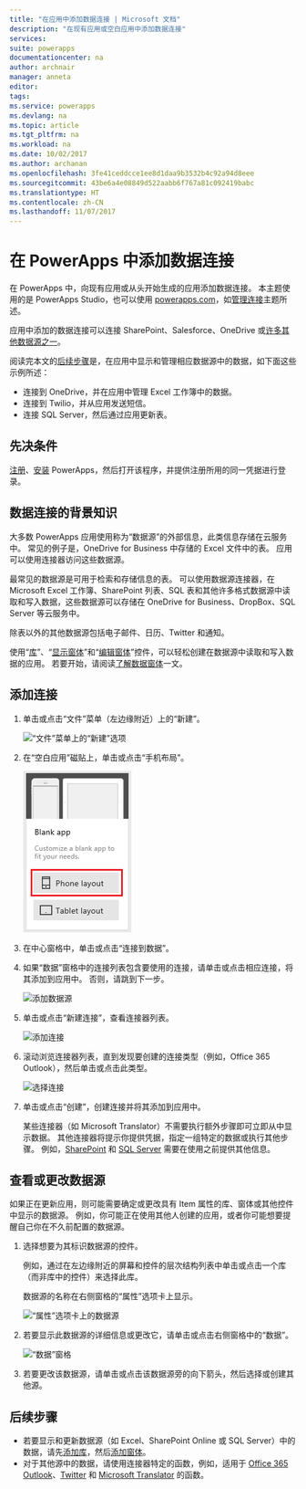 ```yaml
---
title: "在应用中添加数据连接 | Microsoft 文档"
description: "在现有应用或空白应用中添加数据连接"
services: 
suite: powerapps
documentationcenter: na
author: archnair
manager: anneta
editor: 
tags: 
ms.service: powerapps
ms.devlang: na
ms.topic: article
ms.tgt_pltfrm: na
ms.workload: na
ms.date: 10/02/2017
ms.author: archanan
ms.openlocfilehash: 3fe41ceddcce1ee8d1daa9b3532b4c92a94d8eee
ms.sourcegitcommit: 43be6a4e08849d522aabb6f767a81c092419babc
ms.translationtype: HT
ms.contentlocale: zh-CN
ms.lasthandoff: 11/07/2017
---
```

# <a name="add-a-data-connection-in-powerapps"></a>在 PowerApps 中添加数据连接
在 PowerApps 中，向现有应用或从头开始生成的应用添加数据连接。 本主题使用的是 PowerApps Studio，也可以使用 [powerapps.com](https://web.powerapps.com)，如[管理连接](add-manage-connections.md)主题所述。

应用中添加的数据连接可以连接 SharePoint、Salesforce、OneDrive 或[许多其他数据源之一](connections-list.md)。

阅读完本文的[后续步骤](#next-steps)是，在应用中显示和管理相应数据源中的数据，如下面这些示例所述：

* 连接到 OneDrive，并在应用中管理 Excel 工作簿中的数据。
* 连接到 Twilio，并从应用发送短信。
* 连接 SQL Server，然后通过应用更新表。

## <a name="prerequisites"></a>先决条件
[注册](signup-for-powerapps.md)、[安装](http://aka.ms/powerappsinstall) PowerApps，然后打开该程序，并提供注册所用的同一凭据进行登录。

## <a name="background-on-data-connections"></a>数据连接的背景知识
大多数 PowerApps 应用使用称为“数据源”的外部信息，此类信息存储在云服务中。 常见的例子是，OneDrive for Business 中存储的 Excel 文件中的表。 应用可以使用连接器访问这些数据源。

最常见的数据源是可用于检索和存储信息的表。 可以使用数据源连接器，在 Microsoft Excel 工作簿、SharePoint 列表、SQL 表和其他许多格式数据源中读取和写入数据，这些数据源可以存储在 OneDrive for Business、DropBox、SQL Server 等云服务中。

除表以外的其他数据源包括电子邮件、日历、Twitter 和通知。

使用“[库](controls/control-gallery.md)”、“[显示窗体](controls/control-form-detail.md)”和“[编辑窗体](controls/control-form-detail.md)”控件，可以轻松创建在数据源中读取和写入数据的应用。 若要开始，请阅读[了解数据窗体](working-with-forms.md)一文。

## <a name="add-a-connection"></a>添加连接
1. 单击或点击“文件”菜单（左边缘附近）上的“新建”。
   
    ![“文件”菜单上的“新建”选项](./media/add-data-connection/file-new.png)
2. 在“空白应用”磁贴上，单击或点击“手机布局”。
   
    ![从头开始创建应用](./media/add-data-connection/blank-app.png)
3. 在中心窗格中，单击或点击“连接到数据”。
4. 如果“数据”窗格中的连接列表包含要使用的连接，请单击或点击相应连接，将其添加到应用中。 否则，请跳到下一步。
   
    ![添加数据源](./media/add-data-connection/choose-existing-connections.png)
5. 单击或点击“新建连接”，查看连接器列表。
   
    ![添加连接](./media/add-data-connection/new-connection.png)
6. 滚动浏览连接器列表，直到发现要创建的连接类型（例如，Office 365 Outlook），然后单击或点击此类型。
   
    ![选择连接](./media/add-data-connection/choose-connection.png)
7. 单击或点击“创建”，创建连接并将其添加到应用中。
   
    某些连接器（如 Microsoft Translator）不需要执行额外步骤即可立即从中显示数据。 其他连接器将提示你提供凭据，指定一组特定的数据或执行其他步骤。 例如，[SharePoint](connections/connection-sharepoint-online.md) 和 [SQL Server](connections/connection-azure-sqldatabase.md) 需要在使用之前提供其他信息。

## <a name="view-or-change-a-data-source"></a>查看或更改数据源
如果正在更新应用，则可能需要确定或更改具有 Item 属性的库、窗体或其他控件中显示的数据源。 例如，你可能正在使用其他人创建的应用，或者你可能想要提醒自己你在不久前配置的数据源。

1. 选择想要为其标识数据源的控件。
   
    例如，通过在左边缘附近的屏幕和控件的层次结构列表中单击或点击一个库（而非库中的控件）来选择此库。
   
    数据源的名称在右侧窗格的“属性”选项卡上显示。
   
    ![“属性”选项卡上的数据源](./media/add-data-connection/properties-tab.png)
2. 若要显示此数据源的详细信息或更改它，请单击或点击右侧窗格中的“数据”。
   
    ![“数据”窗格](./media/add-data-connection/data-pane.png)
3. 若要更改该数据源，请单击或点击该数据源旁的向下箭头，然后选择或创建其他源。

## <a name="next-steps"></a>后续步骤
* 若要显示和更新数据源（如 Excel、SharePoint Online 或 SQL Server）中的数据，请先[添加库](add-gallery.md)，然后[添加窗体](add-form.md)。
* 对于其他源中的数据，请使用连接器特定的函数，例如，适用于 [Office 365 Outlook](connections/connection-office365-outlook.md)、[Twitter](connections/connection-twitter.md) 和 [Microsoft Translator](connections/connection-microsoft-translator.md) 的函数。

